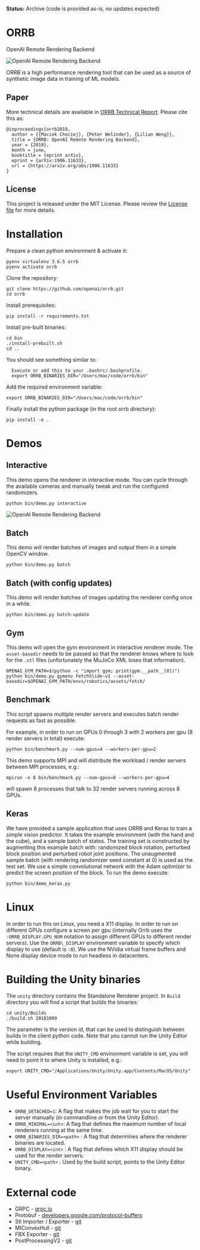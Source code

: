 **Status:** Archive (code is provided as-is, no updates expected)

# ORRB
OpenAI Remote Rendering Backend

![OpenAI Remote Rendering Backend](/docs/orrb.png?raw=true "Orrb")

ORRB is a high performance rendering tool that can be used as a source of synthetic image data in training of ML models.

## Paper
More technical details are available in [ORRB Technical Report](https://arxiv.org/abs/1906.11633). Please cite this as:
```
@inproceedings{orrb2019,
  author = {{Maciek Chociej}, {Peter Welinder}, {Lilian Weng}},
  title = {ORRB: OpenAI Remote Rendering Backend},
  year = {2019},
  month = june,
  booktitle = {eprint arXiv},
  eprint = {arXiv:1906.11633},
  url = {https://arxiv.org/abs/1906.11633}
}
```

## License
This project is released under the MIT License. Please review the [License file](LICENSE.md) for more details.

# Installation

Prepare a clean python environment & activate it:

```
pyenv virtualenv 3.6.5 orrb
pyenv activate orrb
```

Clone the repository:

```
git clone https://github.com/openai/orrb.git
cd orrb
```

Install prerequisites:

```
pip install -r requirements.txt
```

Install pre-built binaries:

```
cd bin
./install-prebuilt.sh
cd ..
```

You should see something similar to:

```
  Execute or add this to your .bashrc/.bashprofile.
  export ORRB_BINARIES_DIR="/Users/mac/code/orrb/bin"
```

Add the required environment variable:

```
export ORRB_BINARIES_DIR="/Users/mac/code/orrb/bin"
```

Finally install the python package (in the root orrb directory):

```
pip install -e .
```

# Demos

## Interactive

This demo opens the renderer in interactive mode. You can cycle through the available cameras and manually tweak and run the configured randomizers.

```
python bin/demo.py interactive
```

![OpenAI Remote Rendering Backend](/docs/interactive.png?raw=true "Orrb")

## Batch

This demo will render batches of images and output them in a simple OpenCV window.

```
python bin/demo.py batch
```

## Batch (with config updates)

This demo will render batches of images updating the renderer config once in a while.

```
python bin/demo.py batch-update
```

## Gym

This demo will open the gym environment in interactive renderer mode. The `asset-basedir` needs to be passed so that the renderer knows where to look for the `.stl` files (unfortunately the MuJoCo XML loses that information).

```
OPENAI_GYM_PATH=$(python -c "import gym; print(gym.__path__[0])")
python bin/demo.py gymenv FetchSlide-v1 --asset-basedir=$OPENAI_GYM_PATH/envs/robotics/assets/fetch/
```

## Benchmark

This script spawns multiple render servers and executes batch render requests as fast as possible.

For example, in order to run on GPUs 0 through 3 with 2 workers per gpu (8 render servers in total) execute:

```
python bin/benchmark.py --num-gpus=4 --workers-per-gpu=2
```

This demo supports MPI and will distribute the workload / render servers between MPI processes, e.g.:

```
mpirun -n 8 bin/benchmark.py --num-gpus=8 --workers-per-gpu=4
```

will spawn 8 processes that talk to 32 render servers running across 8 GPUs.

## Keras

We have provided a sample application that uses ORRB and Keras to train a simple vision predictor. It takes the example environment (with the hand and the cube), and a sample batch of states. The training set is constructed
by augmenting this example batch with: randomized block rotation, perturbed block position and perturbed robot joint positions. The unaugmented sample batch (with rendering randomizer seed constant at 0) is used as the test set.
We use a simple convolutional network with the Adam optimizer to predict the screen position of the block. To run the demo execute:

```
python bin/demo_keras.py
```

# Linux

In order to run this on Linux, you need a X11 display. In order to run on different GPUs configure a screen per gpu (internally Orrb uses the `:ORRB_DISPLAY.GPU_NUM` notation to assign different GPUs to different render servers).
Use the `ORRB\_DISPLAY` environment variable to specify which display to use (default is `:0`). We use the NVidia virtual frame buffers and None display device mode to run headless in datacenters.

# Building the Unity binaries

The `unity` directory contains the Standalone Renderer project. In `Build` directory you will find a script that builds the binaries:

```
cd unity/Builds
./build.sh 20181009
```

The parameter is the version id, that can be used to distinguish between builds in the client python code. Note that you cannot run the Unity Editor while building.

The script requires that the `UNITY_CMD` environment variable is set, you will need to point it to where Unity is installed, e.g.:

```
export UNITY_CMD="/Applications/Unity/Unity.app/Contents/MacOS/Unity"
```

# Useful Environment Variables

- `ORRB_DETACHED=1`: A flag that makes the job wait for you to start the server manually (in commandline or from the Unity Editor).
- `ORRB_MINIMAL=<int>`: A flag that defines the maximum number of local renderers running at the same time.
- `ORRB_BINARIES_DIR=<path>` : A flag that determines where the renderer binaries are located.
- `ORRB_DISPLAY=<int>` : A flag that defines which X11 display should be used for the render servers.
- `UNITY_CMD=<path>` : Used by the build script, points to the Unity Editor binary.

# External code

- GRPC - [grpc.io](https://grpc.io/)
- Protobuf - [developers.google.com/protocol-buffers](https://developers.google.com/protocol-buffers/)
- Stl Importer / Exporter - [git](https://github.com/karl-/pb_Stl)
- MIConvexHull - [git](https://designengrlab.github.io/MIConvexHull/)
- FBX Exporter - [git](https://github.com/KellanHiggins/UnityFBXExporter)
- PostProcessingV2 - [git](https://github.com/Unity-Technologies/PostProcessing)
